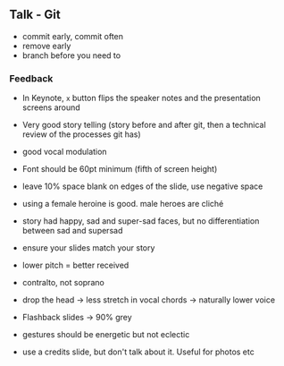 ## Talk - Git

 * commit early, commit often
 * remove early
 * branch before you need to

### Feedback

 - In Keynote, `x` button flips the speaker notes and the presentation screens around 

 - Very good story telling (story before and after git, then a technical review of the processes git has)
 
 - good vocal modulation
 
 - Font should be 60pt minimum (fifth of screen height)
 
 - leave 10% space blank on edges of the slide, use negative space

 - using a female heroine is good. male heroes are cliché

 - story had happy, sad and super-sad faces, but no differentiation between sad and supersad
  - ensure your slides match your story

 - lower pitch = better received
  - contralto, not soprano
  - drop the head -> less stretch in vocal chords -> naturally lower voice

 - Flashback slides -> 90% grey

 - gestures should be energetic but not eclectic

 - use a credits slide, but don't talk about it. Useful for photos etc

